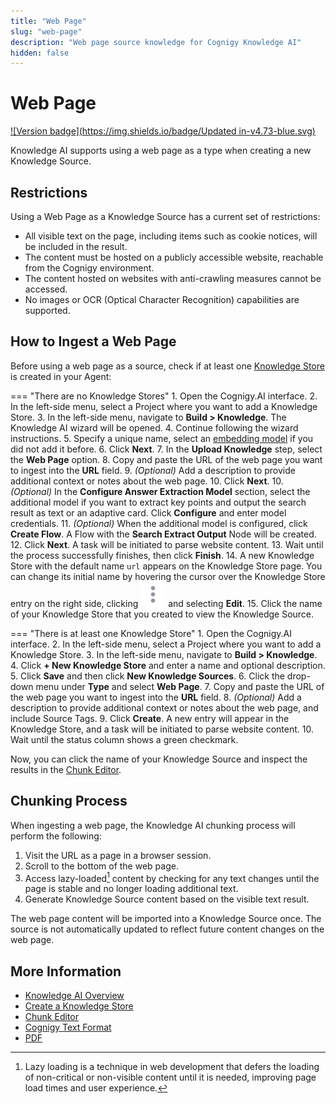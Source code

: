 ```yaml
---
title: "Web Page"
slug: "web-page"
description: "Web page source knowledge for Cognigy Knowledge AI"
hidden: false
---
```


# Web Page

[![Version badge](https://img.shields.io/badge/Updated in-v4.73-blue.svg)](../../../release-notes/4.73.md)

Knowledge AI supports using a web page as a type when creating a new Knowledge Source. 

## Restrictions

Using a Web Page as a Knowledge Source has a current set of restrictions:

- All visible text on the page, including items such as cookie notices, will be included in the result.
- The content must be hosted on a publicly accessible website, reachable from the Cognigy environment.
- The content hosted on websites with anti-crawling measures cannot be accessed.
- No images or OCR (Optical Character Recognition) capabilities are supported.

## How to Ingest a Web Page

Before using a web page as a source, check if at least one [Knowledge Store](overview.md#knowledge-store) is created in your Agent:

=== "There are no Knowledge Stores"
     1. Open the Cognigy.AI interface.
     2. In the left-side menu, select a Project where you want to add a Knowledge Store.
     3. In the left-side menu, navigate to **Build > Knowledge**. The Knowledge AI wizard will be opened.
     4. Continue following the wizard instructions.
     5. Specify a unique name, select an [embedding model](../llms.md#supported-models) if you did not add it before.
     6. Click **Next**.
     7. In the **Upload Knowledge** step, select the **Web Page** option.
     8. Copy and paste the URL of the web page you want to ingest into the **URL** field.
     9. _(Optional)_ Add a description to provide additional context or notes about the web page.
     10. Click **Next**.
     10. _(Optional)_ In the **Configure Answer Extraction Model** section, select the additional model if you want to extract key points and output the search result as text or an adaptive card. Click **Configure** and enter model credentials.
     11. _(Optional)_ When the additional model is configured, click **Create Flow**. A Flow with the **Search Extract Output** Node will be created.
     12. Click **Next**. A task will be initiated to parse website content.
     13. Wait until the process successfully finishes, then click **Finish**.
     14. A new Knowledge Store with the default name `url` appears on the Knowledge Store page. You can change its initial name by hovering the cursor over the Knowledge Store entry on the right side, clicking ![vertical-ellipsis](../../../_assets/icons/vertical-ellipsis.svg) and selecting **Edit**.
     15. Click the name of your Knowledge Store that you created to view the Knowledge Source.

=== "There is at least one Knowledge Store"
     1. Open the Cognigy.AI interface.
     2. In the left-side menu, select a Project where you want to add a Knowledge Store.
     3. In the left-side menu, navigate to **Build > Knowledge**. 
     4. Click **+ New Knowledge Store** and enter a name and optional description.
     5. Click **Save** and then click **New Knowledge Sources**.
     6. Click the drop-down menu under **Type** and select **Web Page**.
     7. Copy and paste the URL of the web page you want to ingest into the **URL** field.
     8. _(Optional)_ Add a description to provide additional context or notes about the web page, and include Source Tags.
     9. Click **Create**. A new entry will appear in the Knowledge Store, and a task will be initiated to parse website content.
     10. Wait until the status column shows a green checkmark.

Now, you can click the name of your Knowledge Source and inspect the results in the [Chunk Editor](overview.md#chunk-editor).

## Chunking Process

When ingesting a web page, the Knowledge AI chunking process will perform the following:

1. Visit the URL as a page in a browser session.
2. Scroll to the bottom of the web page. 
3. Access lazy-loaded[^*] content by checking for any text changes until the page is stable and no longer loading additional text.
4. Generate Knowledge Source content based on the visible text result.

The web page content will be imported into a Knowledge Source once. The source is not automatically updated to reflect future content changes on the web page.

## More Information

- [Knowledge AI Overview](overview.md)
- [Create a Knowledge Store](overview.md#create-a-knowledge-store)
- [Chunk Editor](overview.md#chunk-editor)
- [Cognigy Text Format](ctxt.md)
- [PDF](pdf.md)
  
[^*]: Lazy loading is a technique in web development that defers the loading of non-critical or non-visible content until it is needed, improving page load times and user experience.